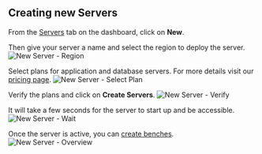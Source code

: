 ## Creating new Servers

From the [Servers](https://app.hisabcloud.com/dashboard/servers) tab on the dashboard, click on **New**.

Then give your server a name and select the region to deploy the server. ![New Server - Region](https://frappecloud.com/files/new-server.png)

Select plans for application and database servers. For more details visit our [pricing page](https://frappecloud.com/pricing). ![New Server - Select Plan](https://frappecloud.com/files/server-app-plan.png)

Verify the plans and click on **Create Servers**. ![New Server - Verify](https://frappecloud.com/files/server-verify.png)

It will take a few seconds for the server to start up and be accessible. ![New Server - Wait](https://frappecloud.com/files/server-wait.png)

Once the server is active, you can [create benches](https://frappecloud.com/docs/servers/new_bench). ![New Server - Overview](https://frappecloud.com/files/server-overview.png)